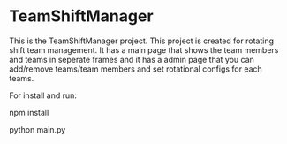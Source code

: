 # TeamShiftManager
This is the TeamShiftManager project. This project is created for rotating shift team management. It has a main page that shows the team members and teams in seperate frames and it has a admin page that you can add/remove teams/team members and set rotational configs for each teams.

For install and run:

npm install

python main.py
